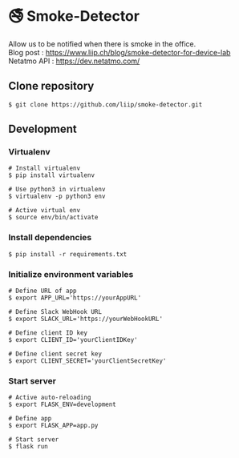 # 🚭 Smoke-Detector
Allow us to be notified when there is smoke in the office.  
Blog post :  https://www.liip.ch/blog/smoke-detector-for-device-lab  
Netatmo API : https://dev.netatmo.com/
## Clone repository
```shell
$ git clone https://github.com/liip/smoke-detector.git
```


## Development

### Virtualenv
```shell
# Install virtualenv
$ pip install virtualenv

# Use python3 in virtualenv
$ virtualenv -p python3 env

# Active virtual env
$ source env/bin/activate
```

### Install dependencies
```shell
$ pip install -r requirements.txt
```

### Initialize environment variables
```shell
# Define URL of app
$ export APP_URL='https://yourAppURL'

# Define Slack WebHook URL
$ export SLACK_URL='https://yourWebHookURL'

# Define client ID key
$ export CLIENT_ID='yourClientIDKey'

# Define client secret key
$ export CLIENT_SECRET='yourClientSecretKey'
```


### Start server
```shell
# Active auto-reloading
$ export FLASK_ENV=development

# Define app
$ export FLASK_APP=app.py

# Start server
$ flask run
```
